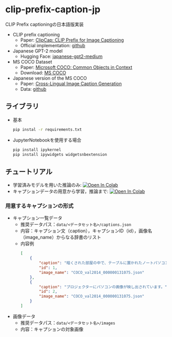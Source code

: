 # clip-prefix-caption-jp
CLIP Prefix captioningの日本語版実装
- CLIP prefix captioning
    - Paper: [ClipCap: CLIP Prefix for Image Captioning](https://arxiv.org/abs/2111.09734)
    - Official implementation: [github](https://github.com/rmokady/CLIP_prefix_caption)
- Japanese GPT-2 model
    - Hugging Face: [japanese-gpt2-medium](https://huggingface.co/rinna/japanese-gpt2-medium)
- MS COCO Dataset
    - Paper: [Microsoft COCO: Common Objects in Context](https://arxiv.org/abs/1405.0312)
    - Download: [MS COCO](https://cocodataset.org/#download)
- Japanese version of the MS COCO
    - Paper: [Cross-Lingual Image Caption Generation](https://aclanthology.org/P16-1168/)
    - Data: [github](https://github.com/yahoojapan/YJCaptions)

## ライブラリ
- 基本
    ```bash
    pip instal -r requirements.txt
    ```
- JupyterNotebookを使用する場合
    ```bash
    pip install ipykernel
    pip install ipywidgets widgetsnbextension
    ```

## チュートリアル
- 学習済みモデルを用いた推論のみ: [![Open In Colab](https://colab.research.google.com/assets/colab-badge.svg)](https://colab.research.google.com/github/ohashi56225/clip-prefix-caption-jp/blob/master/notebooks/sfc_inference.ipynb)
- キャプションデータの用意から学習，推論まで: [![Open In Colab](https://colab.research.google.com/assets/colab-badge.svg)](https://colab.research.google.com/github/ohashi56225/clip-prefix-caption-jp/blob/master/notebooks/sfc_train_test.ipynb)
### 用意するキャプションの形式
- キャプション一覧データ
    - 推奨データパス：`data/<データセット名>/captions.json`
    - 内容：キャプション文（caption），キャプションID（id），画像名（image_name）からなる辞書のリスト
    - 内容例
        ```json
        [
            {
                "caption": "暗くされた部屋の中で、テーブルに置かれたノートパソコンのモニター画面が壁の大きなスクリーンに映し出されています。", 
                "id": 1, 
                "image_name": "COCO_val2014_000000131075.json"
            }, 
            {
                "caption": "プロジェクターにパソコンの画像が映し出されています。", 
                "id": 2, 
                "image_name": "COCO_val2014_000000131075.json"
            }
        ]
        ```
- 画像データ
    - 推奨データパス：`data/<データセット名>/images`
    - 内容：キャプションの対象画像